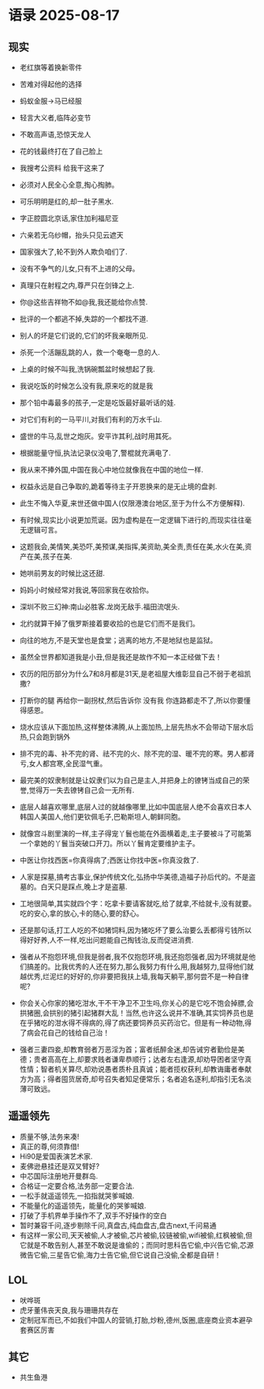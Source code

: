 # 语录 2025-08-17

## 现实

- 老红旗等着换新零件
- 苦难对得起他的选择
- 蚂蚁金服->马已经服
- 轻言大义者,临阵必变节
- 不敢高声语,恐惊天龙人
- 花的钱最终打在了自己脸上
- 我搜考公资料 给我干这来了
- 必须对人民全心全意,掏心掏肺。
- 可乐明明是红的,却一肚子黑水.
- 字正腔圆北京话,家住加利福尼亚
- 六亲若无乌纱帽，抬头只见云遮天
- 国家强大了,轮不到外人欺负咱们了.
- 没有不争气的儿女,只有不上进的父母。
- 真理只在射程之内,尊严只在剑锋之上.
- 你@这些吉祥物不如@我,我还能给你点赞.
- 批评的一个都逃不掉,失踪的一个都找不道.
- 别人的坏是它们说的,它们的坏我亲眼所见.
- 杀死一个活蹦乱跳的人，救一个奄奄一息的人.
- 上桌的时候不叫我,洗锅碗瓢盆时候想起了我.
- 我说吃饭的时候怎么没有我,原来吃的就是我
- 那个铅中毒最多的孩子,一定是吃饭最好最听话的娃.

- 对它们有利的一马平川,对我们有利的万水千山.
- 盛世的牛马,乱世之炮灰。安平诈其利,战时用其死。
- 根据能量守恒,执法记录仪没电了,警棍就充满电了.
- 我从来不捧外国,中国在我心中地位就像我在中国的地位一样.
- 权益永远是自己争取的,跪着等待主子开恩换来的是无止境的盘剥.
- 此生不悔入华夏,来世还做中国人(仅限港澳台地区,至于为什么不方便解释).
- 有时候,现实比小说更加荒诞。因为虚构是在一定逻辑下进行的,而现实往往毫无逻辑可言。
- 这题我会,美情笑,美恐吓,美预谋,美指挥,美资助,美全责,责任在美,水火在美,资产在美,孩子在美​.
- 她哄前男友的时候比这还甜.
- 妈妈小时候经常对我说,等回家我在收拾你。
- 深圳不败三幻神:南山必胜客.龙岗无敌手.福田流氓头.
- 北约就算干掉了俄罗斯接着要收拾的也是它们而不是我们。
- 向往的地方,不是天堂也是食堂；逃离的地方,不是地狱也是监狱。
- 虽然全世界都知道我是小丑,但是我还是故作不知一本正经做下去！​
- 农历的阳历部分为什么7和8月都是31天,是老祖屋大维彰显自己不弱于老祖凯撒?
- 打断你的腿 再给你一副拐杖,然后告诉你 没有我 你连路都走不了,所以你要懂得感恩。
- 烧水应该从下面加热,这样整体沸腾,从上面加热,上层先热水不会带动下层水后热,只会跑到锅外
- 排不完的毒、补不完的肾、祛不完的火、除不完的湿、暖不完的寒。男人都肾亏,女人都宫寒,全民湿气重。
- 最完美的奴隶制就是让奴隶们以为自己是主人,并把身上的镣铐当成自己的荣誉,觉得万一失去镣铐自己会一无所有​.
- 底层人越喜欢哪里,底层人过的就越像哪里,比如中国底层人绝不会喜欢日本人韩国人美国人,他们更钦佩毛子,巴勒斯坦人,朝鲜同胞。​
- 就像宫斗剧里演的一样,主子得宠丫鬟也能在外面横着走,主子要被斗了可能第一个拿她的丫鬟当突破口开刀。所以丫鬟肯定要维护主子。
- 中医让你找西医=你真得病了;西医让你找中医=你真没救了.
- 人家是探墓,搞考古事业,保护传统文化,弘扬中华美德,造福子孙后代的。不是盗墓的。白天只是踩点,晚上才是盗墓.
- 工地很简单,其实就四个字：吃拿卡要请客就吃,给了就拿,不给就卡,没有就要。吃的安心,拿的放心,卡的随心,要的舒心。
- 还是那句话,打工人吃的不如猪饲料,因为猪吃坏了要么治要么丢都得亏钱所以得好好养,人不一样,吃出问题能自己掏钱治,反而促进消费.
- 强者从不抱怨环境,但我是弱者,我不仅抱怨环境,我还抱怨强者,因为环境就是他们搞差的。比我优秀的人还在努力,那么我努力有什么用,我越努力,显得他们就越优秀,烂泥烂的好好的,你非要把我扶上墙,我每天躺平,那何尝不是一种自律呢?
- 你会关心你家的猪吃泔水,干不干净卫不卫生吗,你关心的是它吃不饱会掉膘,会拱猪圈,会拱别的猪引起猪群大乱！当然,也许这么说并不准确,其实饲养员也是在乎猪吃的泔水得不得病的,得了病还要饲养员买药治它。但是有一种动物,得了病会花自己的钱给自己治！
- 强者三妻四妾,却教育弱者万恶淫为首；富者纸醉金迷,却告诫穷者勤俭是美德；贵者高高在上,却要求贱者谦卑恭顺行；达者左右逢源,却劝导困者坚守真性情；智者机关算尽,却劝说愚者质朴且真诚；能者揽权获利,却教诲庸者奉献方为高；得者囤货居奇,却号召失者知足便常乐；名者追名逐利,却指引无名淡薄可致远。


## 遥遥领先
- 质量不够,法务来凑!
- 真正的尊,何须靠借!
- Hi90是爱国表演艺术家.
- 麦佛逊悬挂还是双叉臂好?
- 中芯国际注册地开曼群岛.
- 合格证一定要合格,法务部一定要合法.
- 一松手就遥遥领先,一掐指就哭爹喊娘.
- 不能量化的遥遥领先，能量化的哭爹喊娘.
- 打破了手机界单手操作不了,双手不好操作的空白
- 暂时兼容千问,逐步剔除千问,真盘古,纯血盘古,盘古next,千问易通
- 有这样一家公司,天天被偷,人才被偷,芯片被偷,铰链被偷,wifi被偷,红枫被偷,但它就是不敢告别人,甚至不敢说是谁偷的；而同时思科告它偷,中兴告它偷,芯源微告它偷,三星告它偷,海力士告它偷,但它说自己没偷,全都是自研！

## LOL
- 吠哗斑
- 虎牙董伟丧天良,我与珊珊共存在
- 定制冠军而已,不如我们中国人的营销,​打​胎,炒粉,德州,饭圈,底座商业资本避孕套赛区厉害

## 其它
- 共生鱼港
